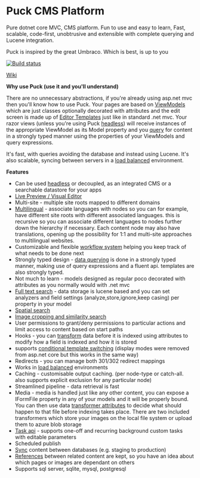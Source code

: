# Puck CMS Platform
Pure dotnet core MVC, CMS platform. Fun to use and easy to learn, Fast, scalable, code-first, unobtrusive and extensible with complete querying and Lucene integration.

Puck is inspired by the great Umbraco. Which is best, is up to you

[![Build status](https://ci.appveyor.com/api/projects/status/7d984nlou8fxw0hq?svg=true)](https://ci.appveyor.com/project/yohsii/puck-cms)

[Wiki](https://github.com/yohsii/puck-cms/wiki)

**Why use Puck (use it and you'll understand)**

There are no unnecessary abstractions, if you're already using asp.net mvc then you'll know how to use Puck. Your pages are based on [ViewModels](https://github.com/yohsii/puck-cms/wiki/Creating-ViewModels) which are just classes optionally decorated with attributes and the edit screen is made up of [Editor Templates](https://github.com/yohsii/puck-cms/wiki/Editor-templates) just like in standard .net mvc. Your razor views (unless you're using Puck [headless](https://github.com/yohsii/puck-cms/wiki/Working-with-a-Headless-approach)) will receive instances of the appropriate ViewModel as its Model property and you [query](https://github.com/yohsii/puck-cms/wiki/Querying-for-content) for content in a strongly typed manner using the properties of your ViewModels and query expressions.

It's fast, with queries avoiding the database and instead using Lucene. It's also scalable, syncing between servers in a [load balanced](https://github.com/yohsii/puck-cms/wiki/Load-Balancing) environment.

**Features**

- Can be used [headless](https://github.com/yohsii/puck-cms/wiki/Working-with-a-Headless-approach) or decoupled, as an integrated CMS or a searchable datastore for your apps
- [Live Preview / Visual Editor](https://github.com/yohsii/puck-cms/wiki/Live-Preview,-Visual-Editor)
- Multi-site - multiple site roots mapped to different domains
- [Multilingual](https://github.com/yohsii/puck-cms/wiki/Multilingual-support) - associate languages with nodes so you can for example, have different site roots with different associated languages. this is recursive so you can associate different languages to nodes further down the hierarchy if necessary. Each content node may also have translations, opening up the possibility for 1:1 and multi-site approaches to multilingual websites.
- Customizable and flexible [workflow system](https://github.com/yohsii/puck-cms/wiki/Custom-Workflows) helping you keep track of what needs to be done next
- Strongly typed design - [data querying](https://github.com/yohsii/puck-cms/wiki/Querying-for-content) is done in a strongly typed manner, making use of query expressions and a fluent api. templates are also strongly typed.
- Not much to learn - models designed as regular poco decorated with attributes as you normally would with .net mvc
- [Full text search](https://github.com/yohsii/puck-cms/wiki/Querying-for-content) - data storage is lucene based and you can set analyzers and field settings (analyze,store,ignore,keep casing) per property in your model
- [Spatial search](https://github.com/yohsii/puck-cms/wiki/Querying-for-content#geo-queries)
- [Image cropping and similarity search](https://www.youtube.com/watch?v=jlPDws8L_FE&t=1s)
- User permissions to grant/deny permissions to particular actions and limit access to content based on start paths
- Hooks - you can [transform](https://github.com/yohsii/puck-cms/wiki/Handling-Images-and-Files-with-property-Transformers) data before it is indexed using attributes to modify how a field is indexed and how it is stored
- supports [conditional template switching](https://github.com/yohsii/puck-cms/wiki/Display-Modes) (display modes were removed from asp.net core but this works in the same way)
- Redirects - you can manage both 301/302 redirect mappings
- Works in [load balanced](https://github.com/yohsii/puck-cms/wiki/Load-Balancing) environments
- Caching - customisable output caching. (per node-type or catch-all. also supports explicit exclusion for any particular node)
- Streamlined pipeline - data retrieval is fast
- Media - media is handled just like any other content, you can expose a IFormFile property in any of your models and it will be properly bound. You can then use data [transformer attributes](https://github.com/yohsii/puck-cms/wiki/Handling-Images-and-Files-with-property-Transformers) to decide what should happen to that file before indexing takes place. There are two included transformers which store your images on the local file system or upload them to azure blob storage
- [Task api](https://github.com/yohsii/puck-cms/wiki/Background-tasks) - supports one-off and recurring background custom tasks with editable parameters
- Scheduled publish
- [Sync](https://github.com/yohsii/puck-cms/wiki/Syncing-content-between-different-databases) content between databases (e.g. staging to production)
- [References](https://github.com/yohsii/puck-cms/wiki/Keeping-references-between-pages-to-track-dependencies-of-content) between related content are kept, so you have an idea about which pages or images are dependant on others
- Supports sql server, sqlite, mysql, postgresql

